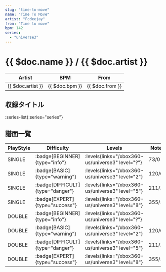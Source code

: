 ```yaml
---
slug: "time-to-move"
name: "Time To Move"
artist: "Fcdeejay"
from: "Time to move"
bpm: 142
series:
  - "universe3"
---
```


# {{ $doc.name }} / {{ $doc.artist }}

|Artist|BPM|From|
|------|---|----|
|{{ $doc.artist }}|{{ $doc.bpm }}|{{ $doc.from }}|

## 収録タイトル

:series-list{:series="series"}

## 譜面一覧

|PlayStyle|Difficulty|Levels|Notes|Movie|
|---------|----------|------|-----|-----|
|SINGLE| :badge[BEGINNER]{type="info"}|<div class="field is-grouped is-grouped-multiline"> :levels{links="/xbox360-us/universe3" level="?"}</div>|73/0||
|SINGLE| :badge[BASIC]{type="warning"}|<div class="field is-grouped is-grouped-multiline"> :levels{links="/xbox360-us/universe3" level="2"}</div>|120/0||
|SINGLE| :badge[DIFFICULT]{type="danger"}|<div class="field is-grouped is-grouped-multiline"> :levels{links="/xbox360-us/universe3" level="5"}</div>|211/16||
|SINGLE| :badge[EXPERT]{type="success"}|<div class="field is-grouped is-grouped-multiline"> :levels{links="/xbox360-us/universe3" level="8"}</div>|355/19||
|DOUBLE| :badge[BEGINNER]{type="info"}|<div class="field is-grouped is-grouped-multiline"> :levels{links="/xbox360-us/universe3" level="?"}</div>|||
|DOUBLE| :badge[BASIC]{type="warning"}|<div class="field is-grouped is-grouped-multiline"> :levels{links="/xbox360-us/universe3" level="2"}</div>|120/0||
|DOUBLE| :badge[DIFFICULT]{type="danger"}|<div class="field is-grouped is-grouped-multiline"> :levels{links="/xbox360-us/universe3" level="5"}</div>|211/16||
|DOUBLE| :badge[EXPERT]{type="success"}|<div class="field is-grouped is-grouped-multiline"> :levels{links="/xbox360-us/universe3" level="8"}</div>|355/19||
